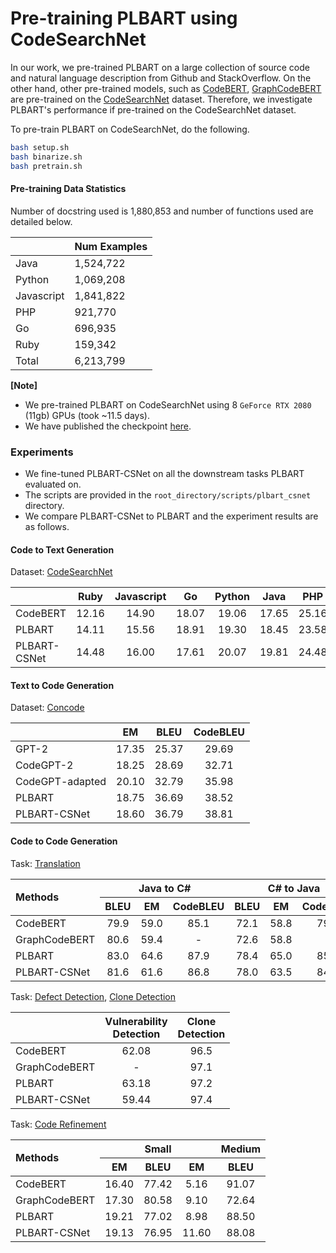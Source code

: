 # Pre-training PLBART using CodeSearchNet

In our work, we pre-trained PLBART on a large collection of source code and natural language description from Github 
and StackOverflow. On the other hand, other pre-trained models, such as [CodeBERT](https://arxiv.org/abs/2002.08155), 
[GraphCodeBERT](https://arxiv.org/abs/2009.08366) are pre-trained on the [CodeSearchNet](https://github.com/github/CodeSearchNet) 
dataset. Therefore, we investigate PLBART's performance if pre-trained on the CodeSearchNet dataset.

To pre-train PLBART on CodeSearchNet, do the following.

```bash
bash setup.sh
bash binarize.sh
bash pretrain.sh
```

#### Pre-training Data Statistics

Number of docstring used is 1,880,853 and number of functions used are detailed below.

|               | Num Examples | 
| ------------- | ------------ |
| Java          | 1,524,722    | 
| Python        | 1,069,208    |
| Javascript    | 1,841,822    |
| PHP           | 921,770      | 
| Go            | 696,935      |
| Ruby          | 159,342      |
| Total         | 6,213,799    |

**[Note]** 

- We pre-trained PLBART on CodeSearchNet using 8 `GeForce RTX 2080` (11gb) GPUs (took ~11.5 days).
- We have published the checkpoint [here](https://drive.google.com/file/d/1Jmmow7g4JFw-xgJxL8jYhuWR2tb3uxQr/view).

### Experiments

- We fine-tuned PLBART-CSNet on all the downstream tasks PLBART evaluated on. 
- The scripts are provided in the `root_directory/scripts/plbart_csnet` directory. 
- We compare PLBART-CSNet to PLBART and the experiment results are as follows. 

#### Code to Text Generation

Dataset: [CodeSearchNet](https://github.com/microsoft/CodeXGLUE/tree/main/Code-Text/code-to-text)

|               | Ruby  | Javascript | Go    | Python | Java  | PHP   | Overall |
| ------------- | :---: | :--------: | :---: | :----: | :---: | :---: | :-----: |
| CodeBERT      | 12.16 |  14.90     | 18.07 | 19.06  | 17.65 | 25.16 | 17.83   |
| PLBART        | 14.11 |  15.56     | 18.91 | 19.30  | 18.45 | 23.58 | 18.32   |
| PLBART-CSNet  | 14.48 |  16.00     | 17.61 | 20.07  | 19.81 | 24.48 | 18.74   |

#### Text to Code Generation

Dataset: [Concode](https://github.com/microsoft/CodeXGLUE/tree/main/Text-Code/text-to-code)

|                   | EM    | BLEU  | CodeBLEU | 
| -------------     | :---: | :---: | :------: |
| GPT-2             | 17.35 | 25.37 | 29.69   |
| CodeGPT-2         | 18.25 | 28.69 | 32.71   |
| CodeGPT-adapted   | 20.10 | 32.79 | 35.98   |
| PLBART            | 18.75 | 36.69 | 38.52   |
| PLBART-CSNet      | 18.60 | 36.79 | 38.81   |


#### Code to Code Generation

Task: [Translation](https://github.com/microsoft/CodeXGLUE/tree/main/Code-Code/code-to-code-trans)

<table>
    <thead>
        <tr>
            <th rowspan=2 align ="left">Methods</th>
            <th colspan=3 align ="center">Java to C#</th>
            <th colspan=3 align ="center">C# to Java</th>
        </tr>
        <tr>
            <th align ="center">BLEU</th>
            <th align ="center">EM</th>
            <th align ="center">CodeBLEU</th>
            <th align ="center">BLEU</th>
            <th align ="center">EM</th>
            <th align ="center">CodeBLEU</th>
        </tr>
    </thead>
    <tbody>
        <tr>
            <td>CodeBERT</td>
            <td align ="center">79.9</td>
            <td align ="center">59.0</td>
            <td align ="center">85.1</td>
            <td align ="center">72.1</td>
            <td align ="center">58.8</td>
            <td align ="center">79.4</td>
        </tr>
        <tr>
            <td>GraphCodeBERT</td>
            <td align ="center">80.6</td>
            <td align ="center">59.4</td>
            <td align ="center">-</td>
            <td align ="center">72.6</td>
            <td align ="center">58.8</td>
            <td align ="center">-</td>
        </tr>
        <tr>
            <td>PLBART</td>
            <td align ="center">83.0</td>
            <td align ="center">64.6</td>
            <td align ="center">87.9</td>
            <td align ="center">78.4</td>
            <td align ="center">65.0</td>
            <td align ="center">85.3</td>
        </tr>
        <tr>
            <td>PLBART-CSNet</td>
            <td align ="center">81.6</td>
            <td align ="center">61.6</td>
            <td align ="center">86.8</td>
            <td align ="center">78.0</td>
            <td align ="center">63.5</td>
            <td align ="center">84.9</td>
        </tr>
    </tbody>
</table> 

Task: [Defect Detection](https://github.com/microsoft/CodeXGLUE/tree/main/Code-Code/Defect-detection), 
[Clone Detection](https://github.com/microsoft/CodeXGLUE/tree/main/Code-Code/Clone-detection-BigCloneBench)

|                   | Vulnerability <br/> Detection | Clone <br/> Detection | 
| -------------     | :---------------------: | :-------------: |
| CodeBERT          | 62.08                   | 96.5            |
| GraphCodeBERT     | -                       | 97.1            |
| PLBART            | 63.18                   | 97.2            |
| PLBART-CSNet      | 59.44                   | 97.4            |


Task: [Code Refinement](https://github.com/microsoft/CodeXGLUE/tree/main/Code-Code/code-refinement)

<table>
    <thead>
        <tr>
            <th rowspan=2 align ="left">Methods</th>
            <th colspan=3 align ="center">Small</th>
            <th colspan=3 align ="center">Medium</th>
        </tr>
        <tr>
            <th align ="center">EM</th>
            <th align ="center">BLEU</th>
            <th align ="center">EM</th>
            <th align ="center">BLEU</th>
        </tr>
    </thead>
    <tbody>
        <tr>
            <td>CodeBERT</td>
            <td align ="center">16.40</td>
            <td align ="center">77.42</td>
            <td align ="center">5.16</td>
            <td align ="center">91.07</td>
        </tr>
        <tr>
            <td>GraphCodeBERT</td>
            <td align ="center">17.30</td>
            <td align ="center">80.58</td>
            <td align ="center">9.10</td>
            <td align ="center">72.64</td>
        </tr>
        <tr>
            <td>PLBART</td>
            <td align ="center">19.21</td>
            <td align ="center">77.02</td>
            <td align ="center">8.98</td>
            <td align ="center">88.50</td>
        </tr>
        <tr>
            <td>PLBART-CSNet</td>
            <td align ="center">19.13</td>
            <td align ="center">76.95</td>
            <td align ="center">11.60</td>
            <td align ="center">88.08</td>
        </tr>
    </tbody>
</table> 
